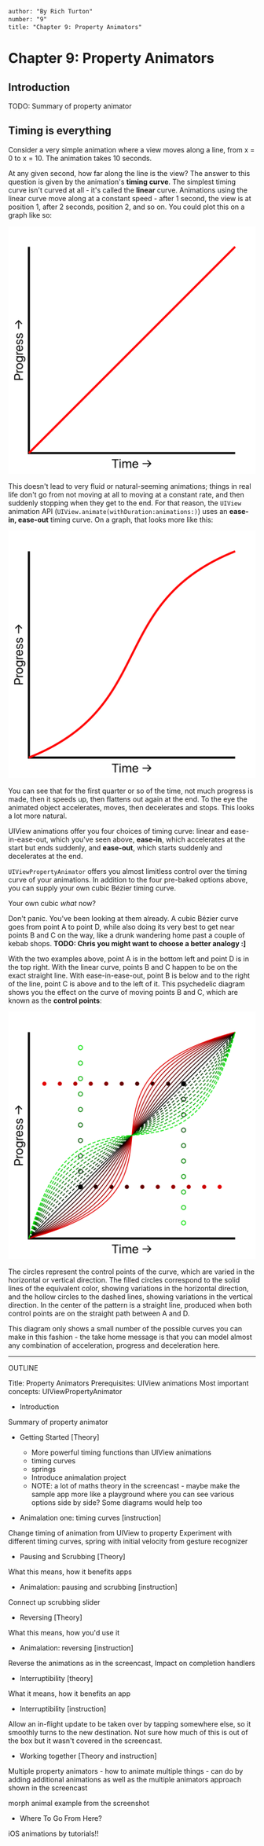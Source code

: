 ```metadata
author: "By Rich Turton"
number: "9"
title: "Chapter 9: Property Animators"
```

# Chapter 9: Property Animators

## Introduction

TODO: Summary of property animator

## Timing is everything

Consider a very simple animation where a view moves along a line, from x = 0 to x = 10. The animation takes 10 seconds. 

At any given second, how far along the line is the view? The answer to this question is given by the animation's **timing curve**. The simplest timing curve isn't curved at all - it's called the **linear** curve. Animations using the linear curve move along at a constant speed - after 1 second, the view is at position 1, after 2 seconds, position 2, and so on. You could plot this on a graph like so:

![width=40%](images/Linear.png)

This doesn't lead to very fluid or natural-seeming animations; things in real life don't go from not moving at all to moving at a constant rate, and then suddenly stopping when they get to the end. For that reason, the `UIView` animation API (`UIView.animate(withDuration:animations:)`) uses an **ease-in, ease-out** timing curve. On a graph, that looks more like this: 

![width=40%](images/Easing.png)

You can see that for the first quarter or so of the time, not much progress is made, then it speeds up, then flattens out again at the end. To the eye the animated object accelerates, moves, then decelerates and stops. This looks a lot more natural.

UIView animations offer you four choices of timing curve: linear and ease-in-ease-out, which you've seen above, **ease-in**, which accelerates at the start but ends suddenly, and **ease-out**, which starts suddenly and decelerates at the end. 

`UIViewPropertyAnimator` offers you almost limitless control over the timing curve of your animations. In addition to the four pre-baked options above, you can supply your own cubic Bézier timing curve. 

Your own cubic _what_ now? 

Don't panic. You've been looking at them already. A cubic Bézier curve goes from point A to point D, while also doing its very best to get near points B and C on the way, like a drunk wandering home past a couple of kebab shops. **TODO: Chris you might want to choose a better analogy :]**

With the two examples above, point A is in the bottom left and point D is in the top right. With the linear curve, points B and C happen to be on the exact straight line. With ease-in-ease-out, point B is below and to the right of the line, point C is above and to the left of it. This psychedelic diagram shows you the effect on the curve of moving points B and C, which are known as the **control points**: 

![width=40%](images/Multiline.png)

The circles represent the control points of the curve, which are varied in the horizontal or vertical direction. The filled circles correspond to the solid lines of the equivalent color, showing variations in the horizontal direction, and the hollow circles to the dashed lines, showing variations in the vertical direction. In the center of the pattern is a straight line, produced when both control points are on the straight path between A and D.

This diagram only shows a small number of the possible curves you can make in this fashion - the take home message is that you can model almost any combination of acceleration, progress and deceleration here. 




--- 
OUTLINE

Title: Property Animators
Prerequisites: UIView animations
Most important concepts: UIViewPropertyAnimator
 
* Introduction

Summary of property animator

* Getting Started [Theory]
    * More powerful timing functions than UIView animations
    * timing curves
    * springs
    * Introduce animalation project 
    * NOTE: a lot of maths theory in the screencast - maybe make the sample app more like a playground where you can see various options side by side? Some diagrams would help too
    
* Animalation one: timing curves [instruction]

Change timing of animation from UIView to property
Experiment with different timing curves, spring with initial velocity from gesture recognizer

* Pausing and Scrubbing [Theory]

What this means, how it benefits apps

* Animalation: pausing and scrubbing  [instruction]

Connect up scrubbing slider

* Reversing [Theory]

What this means, how you'd use it

* Animalation: reversing [instruction]

Reverse the animations as in the screencast, 
Impact on completion handlers

* Interruptibility [theory]

What it means, how it benefits an app

* Interruptibility [instruction]

Allow an in-flight update to be taken over by tapping somewhere else, so it smoothly turns to the new destination. Not sure how much of this is out of the box but it wasn't covered in the screencast.

* Working together [Theory and instruction]

Multiple property animators - how to animate multiple things - can do by adding additional animations as well as the multiple animators approach shown in the screencast

morph animal example from the screenshot
  
* Where To Go From Here?

iOS animations by tutorials!!


